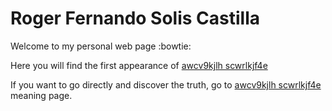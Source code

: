 # Roger Fernando Solis Castilla
Welcome to my personal web page :bowtie:

Here you will find the first appearance of [awcv9kjlh scwrlkjf4e]( http://rochosc.github.io/)

If you want to go directly and discover the truth, go to [awcv9kjlh scwrlkjf4e]( http://rochosc.github.io/awcv9kjlhscwrlkjf4e.html) meaning page.
